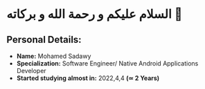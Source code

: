 # السلام عليكم و رحمة الله و بركاته 💚
## Personal Details:
- **Name:** Mohamed Sadawy
- **Specialization:** Software Engineer/ Native Android Applications Developer
- **Started studying almost in:** 2022,4,4 **(≃ 2 Years)**
